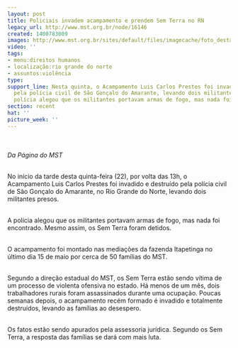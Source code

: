 ```yaml
---
layout: post
title: Policiais invadem acampamento e prendem Sem Terra no RN
legacy_url: http://www.mst.org.br/node/16146
created: 1400783009
images: http://www.mst.org.br/sites/default/files/imagecache/foto_destaque/vio.jpg
video: ''
tags:
- menu:direitos humanos
- localização:rio grande do norte
- assuntos:violência
type: 
support_line: Nesta quinta, o Acampamento Luis Carlos Prestes foi invadido e destruído
  pela polícia civil de São Gonçalo do Amarante, levando dois militantes presos.&nbsp;A
  polícia alegou que os militantes portavam armas de fogo, mas nada foi encontrado.
section: recent
hat: ''
picture_week: ''
---
```

<p><br><br><em>Da Página do MST</em></p><p><br>No início da tarde desta quinta-feira (22), por volta das 13h, o Acampamento Luis Carlos Prestes foi invadido e destruído pela polícia civil de São Gonçalo do Amarante, no Rio Grande do Norte, levando dois militantes presos.</p><p><br>A polícia alegou que os militantes portavam armas de fogo, mas nada foi encontrado. Mesmo assim, os Sem Terra foram detidos.&nbsp;</p><p><br>O acampamento foi montado nas mediações da fazenda Itapetinga no último dia 15 de maio por cerca de 50 famílias do MST.</p><p><br>Segundo a direção estadual do MST, os Sem Terra estão sendo vítima de um processo de&nbsp;violenta&nbsp;ofensiva no estado. Há menos de um mês, dois trabalhadores rurais foram assassinados durante uma ocupação. Poucas semanas depois, o acampamento recém formado é invadido e totalmente destruídos, levando as famílias ao desespero.&nbsp;</p><p><br>Os fatos estão sendo apurados pela assessoria jurídica. Segundo os Sem Terra, a resposta das famílias se dará com mais luta.</p><div>&nbsp;</div>
